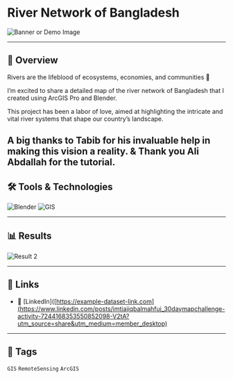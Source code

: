 # River Network of Bangladesh

![Banner or Demo Image](https://framerusercontent.com/images/tsXW0dLGZRYW0G7D9oib6xEU1Po.png?width=940&height=928)  

---

## 📝 Overview
Rivers are the lifeblood of ecosystems, economies, and communities 🌊

I’m excited to share a detailed map of the river network of Bangladesh that I created using ArcGIS Pro and Blender. 

This project has been a labor of love, aimed at highlighting the intricate and vital river systems that shape our country’s landscape. 

A big thanks to Tabib for his invaluable help in making this vision a reality. & Thank you Ali Abdallah for the tutorial.
---

## 🛠️ Tools & Technologies
![Blender](https://img.shields.io/badge/Blender-blue) 
![GIS](https://img.shields.io/badge/GIS-ArcGIS-green) 

---

## 📊 Results
![Result 2](https://framerusercontent.com/images/tsXW0dLGZRYW0G7D9oib6xEU1Po.png?width=940&height=928)  

---


## 📎 Links
- 📂 [LinkedIn]([https://example-dataset-link.com](https://www.linkedin.com/posts/imtiajiqbalmahfuj_30daymapchallenge-activity-7244168353550852098-V2tA?utm_source=share&utm_medium=member_desktop)  

---

## 🔖 Tags
`GIS` `RemoteSensing` `ArcGIS`
